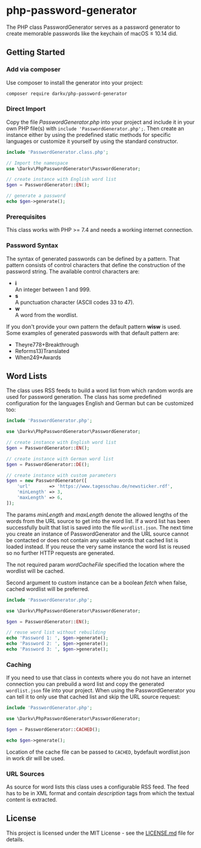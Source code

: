 # php-password-generator

The PHP class PasswordGenerator serves as a password generator to create memorable passwords like the keychain of macOS ≤ 10.14 did.

## Getting Started

### Add via composer

Use composer to install the generator into your project:

```bash
composer require darkv/php-password-generator
```

### Direct Import

Copy the file *PasswordGenerator.php* into your project and include it in your own PHP file(s) with `include 'PasswordGenerator.php';`. Then create an instance either by using the predefined static methods for specific languages or customize it yourself by using the standard constructor.

```php
include 'PasswordGenerator.class.php';

// Import the namespace
use \Darkv\PhpPasswordGenerator\PasswordGenerator;

// create instance with English word list
$gen = PasswordGenerator::EN();

// generate a password
echo $gen->generate();
```

### Prerequisites

This class works with PHP &gt;= 7.4 and needs a working internet connection.

### Password Syntax

The syntax of generated passwords can be defined by a pattern. That pattern consists of control characters that define the construction of the password string. The available control characters are:

* **i**  
  An integer between 1 and 999.
* **s**  
  A punctuation character (ASCII codes 33 to 47).
* **w**  
  A word from the wordlist.

If you don't provide your own pattern the default pattern **wisw** is used. Some examples of generated passwords with that default pattern are:

* Theyre778+Breakthrough
* Reforms13)Translated
* When249*Awards

## Word Lists

The class uses RSS feeds to build a word list from which random words are used for password generation. The class has some predefined configuration for the languages English and German but can be customized too:

```php
include 'PasswordGenerator.php';

use \Darkv\PhpPasswordGenerator\PasswordGenerator;

// create instance with English word list
$gen = PasswordGenerator::EN();

// create instance with German word list
$gen = PasswordGenerator::DE();

// create instance with custom parameters
$gen = new PasswordGenerator([
	'url'       => 'https://www.tagesschau.de/newsticker.rdf',
	'minLength' => 3,
	'maxLength' => 6,
]);
```

The params *minLength* and *maxLength* denote the allowed lengths of the words from the URL source to get into the word list. If a word list has been successfully built that list is saved into the file `wordlist.json`. The next time you create an instance of PasswordGenerator and the URL source cannot be contacted or does not contain any usable words that cached list is loaded instead. If you reuse the very same instance the word list is reused so no further HTTP requests are generated.

The not required param *wordCacheFile* specified the location where the wordlist will be cached.

Second argument to custom instance can be a boolean *fetch* when false, cached wordlist will be preferred.

```php
include 'PasswordGenerator.php';

use \Darkv\PhpPasswordGenerator\PasswordGenerator;

$gen = PasswordGenerator::EN();

// reuse word list without rebuilding
echo 'Password 1: ', $gen->generate();
echo 'Password 2: ', $gen->generate();
echo 'Password 3: ', $gen->generate();
```

### Caching

If you need to use that class in contexts where you do not have an internet connection you can prebuild a word list and copy the generated `wordlist.json` file into your project. When using the PasswordGenerator you can tell it to only use that cached list and skip the URL source request:

```php
include 'PasswordGenerator.php';

use \Darkv\PhpPasswordGenerator\PasswordGenerator;

$gen = PasswordGenerator::CACHED();

echo $gen->generate();
```

Location of the cache file can be passed to `CACHED`, bydefault wordlist.json in work dir will be used.

### URL Sources

As source for word lists this class uses a configurable RSS feed. The feed has to be in XML format and contain *description* tags from which the textual content is extracted.

## License

This project is licensed under the MIT License - see the [LICENSE.md](LICENSE.md) file for details.
